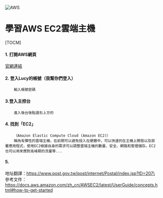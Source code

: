 ![AWS](http://www.ureka.cc/weicloud/wp-content/uploads/sites/25/2017/11/AWS_Icons-300x200.png "AWS-Logo")

學習AWS EC2雲端主機
=================
[TOCM]



#### 1. 打開AWS網頁

[官網連結](https://aws.amazon.com/tw/free/)

#### 2. 登入Lucy的帳號（我幫你們登入）

        輸入帳號密碼
		
#### 3.登入主控台

		進入後台後點選右上方的
		
#### 4. 找到「EC2」

		（Amazon Elastic Compute Cloud (Amazon EC2)）
 		稱為有彈性的雲端主機，在前期可以避免投入在硬體中，可以快速的在主機上開發以及部署應用程式，使用EC2根據自身的需求可以調整雲端主機的數量、安全、網路和管理儲存。EC2也可以用來應對高峰期的流量等...

#### 5. 






地址翻譯：https://www.post.gov.tw/post/internet/Postal/index.jsp?ID=207\
參考文件：https://docs.aws.amazon.com/zh_cn/AWSEC2/latest/UserGuide/concepts.html#how-to-get-started

